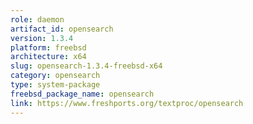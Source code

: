 ```yaml
---
role: daemon
artifact_id: opensearch
version: 1.3.4
platform: freebsd
architecture: x64
slug: opensearch-1.3.4-freebsd-x64
category: opensearch
type: system-package
freebsd_package_name: opensearch
link: https://www.freshports.org/textproc/opensearch
---
```

